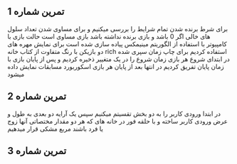 ## تمرین شماره 1

برای شرط برنده شدن تمام شرایط را بررسی میکنیم و برای مساوی شدن تعداد سلول های خالی اگر 0 باشد و بازی برنده نداشته باشد بازی مساوی است
حالت بازی با کامپیوتر با استفاده از الگوریتم مینیمکس پیاده سازی شده است
برای نمایش مهره های دو بازیکن با رنگ متفاوت از کتاب خانه rich استفاده کردیم
برای چاپ زمان سپری شده در ابتدای شروع هر بازی زمان شروع را در یک متغییر ذخیره کردیم و پس از پایان بازی با زمان پایان تفریق کردیم
در انتها بعد از پایان هر بازی اسکوربورد مسابقات نمایش داده میشود

## تمرین شماره 2

در ابتدا ورودی کاربر را به دو بخش تقسیتم میکنیم سپس یک آرایه دو بعدی به طول و عرض ورودی کاربر ساخته و با حلقه فور در خانه های که هر دو مقدار مختصاتی آنها زوج یا فرد باشند مربع مشکی قرار میدهیم

## تمرین شماره 3

